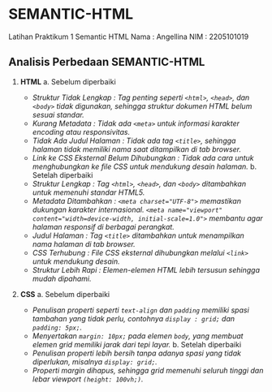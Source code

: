# SEMANTIC-HTML
   Latihan Praktikum 1 Semantic HTML
   Nama : Angellina
   NIM  : 2205101019


## Analisis Perbedaan SEMANTIC-HTML
 1. **HTML**
    a. Sebelum diperbaiki
       - *Struktur Tidak Lengkap : Tag penting seperti `<html>`, `<head>`, dan `<body>` tidak digunakan, sehingga struktur dokumen HTML 
         belum sesuai standar.*
       - *Kurang Metadata : Tidak ada `<meta>` untuk informasi karakter encoding atau responsivitas.*
       - *Tidak Ada Judul Halaman : Tidak ada tag `<title>`, sehingga halaman tidak memiliki nama saat ditampilkan di tab browser.*
       - *Link ke CSS Eksternal Belum Dihubungkan : Tidak ada cara untuk menghubungkan ke file CSS untuk mendukung desain halaman.*
   b. Setelah diperbaiki
       - *Struktur Lengkap : Tag `<html>`, `<head>`, dan `<body>` ditambahkan untuk memenuhi standar HTML5.*
       - *Metadata Ditambahkan : `<meta charset="UTF-8">` memastikan dukungan karakter internasional. `<meta name="viewport" 
         content="width=device-width, initial-scale=1.0">` membantu agar halaman responsif di berbagai perangkat.*
       - *Judul Halaman : Tag `<title>` ditambahkan untuk menampilkan nama halaman di tab browser.*
       - *CSS Terhubung : File CSS eksternal dihubungkan melalui `<link>` untuk mendukung desain.*
       - *Struktur Lebih Rapi : Elemen-elemen HTML lebih tersusun sehingga mudah dipahami.*
  
3. **CSS**
   a. Sebelum diperbaiki
      - *Penulisan properti seperti `text-align` dan `padding` memiliki spasi tambahan yang tidak perlu, contohnya `display : grid;` dan 
         `padding: 5px;`.*
      - *Menyertakan `margin: 10px;` pada elemen `body`, yang membuat elemen grid memiliki jarak dari tepi layar.*
   b. Setelah diperbaiki
      - *Penulisan properti lebih bersih tanpa adanya spasi yang tidak diperlukan, misalnya `display: grid;`.*
      - *Properti margin dihapus, sehingga grid memenuhi seluruh tinggi dan lebar viewport `(height: 100vh;)`.*

